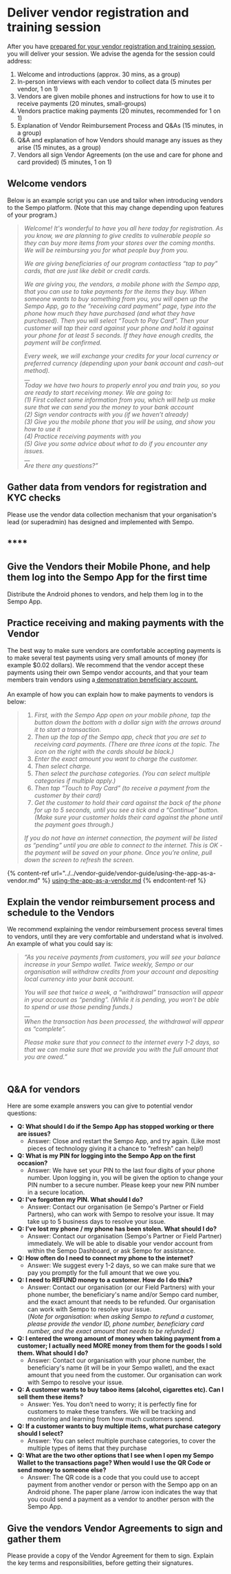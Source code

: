 # Deliver vendor registration and training session

After you have [prepared for your vendor registration and training session](plan-your-vendor-in-person-registration-and-training-session.md), you will deliver your session. We advise the agenda for the session could address:&#x20;

1. Welcome and introductions (approx. 30 mins, as a group)
2. In-person interviews with each vendor to collect data (5 minutes per vendor, 1 on 1)
3. Vendors are given mobile phones and instructions for how to use it to receive payments (20 minutes, small-groups)
4. Vendors practice making payments (20 minutes, recommended for 1 on 1)
5. Explanation of Vendor Reimbursement Process and Q\&As (15 minutes, in a group)
6. Q\&A and explanation of how Vendors should manage any issues as they arise (15 minutes, as a group)&#x20;
7. Vendors all sign Vendor Agreements (on the use and care for phone and card provided) (5 minutes, 1 on 1)

## Welcome vendors&#x20;

Below is an example script you can use and tailor when introducing vendors to the Sempo platform. (Note that this may change depending upon features of your program.)

> _Welcome! It's wonderful to have you all here today for registration. As you know, we are planning to give credits to vulnerable people so they can buy more items from your stores over the coming months. We will be reimbursing you for what people buy from you._
>
> _We are giving beneficiaries of our program contactless “tap to pay” cards, that are just like debit or credit cards._
>
> _We are giving you, the vendors, a mobile phone with the Sempo app, that you can use to take payments for the items they buy. When someone wants to buy something from you, you will open up the Sempo App, go to the “receiving card payment” page, type into the phone how much they have purchased (and what they have purchased). Then you will select “Touch to Pay Card”. Then your customer will tap their card against your phone and hold it against your phone for at least 5 seconds. If they have enough credits, the payment will be confirmed._&#x20;
>
> _Every week, we will exchange your credits for your local currency or preferred currency (depending upon your bank account and cash-out method)._\
> __\
> _Today we have two hours to properly enrol you and train you, so you are ready to start receiving money. We are going to:_\
> _(1) First collect some information from you, which will help us make sure that we can send you the money to your bank account_\
> _(2) Sign vendor contracts with you (if we haven’t already)_\
> _(3) Give you the mobile phone that you will be using, and show you how to use it_\
> _(4) Practice receiving payments with you_\
> _(5) Give you some advice about what to do if you encounter any issues._\
> __\
> _Are there any questions?”_



## **Gather data from vendors for registration and KYC checks**

Please use the vendor data collection mechanism that your organisation's lead (or superadmin) has designed and implemented with Sempo.

## ****

## **Give the Vendors their Mobile Phone, and help them log into the Sempo App for the first time**

Distribute the Android phones to vendors, and help them log in to the Sempo App.&#x20;

## **Practice receiving and making payments with the Vendor**

The best way to make sure vendors are comfortable accepting payments is to make several test payments using very small amounts of money (for example $0.02 dollars). We recommend that the vendor accept these payments using their own Sempo vendor accounts, and that your team members train vendors using a[ demonstration beneficiary account. ](plan-your-vendor-in-person-registration-and-training-session.md#creating-a-small-number-of-demonstration-vendor-phone-accounts-and-beneficiary-cards-accounts-for-training-purposes)\
\
An example of how you can explain how to make payments to vendors is below:

> 1. _First, with the Sempo App open on your mobile phone, tap the button down the bottom with a dollar sign with the arrows around it to start a transaction._&#x20;
> 2. _Then up the top of the Sempo app, check that you are set to receiving card payments. (There are three icons at the topic. The icon on the right with the cards should be black.)_&#x20;
> 3. _Enter the exact amount you want to charge the customer._&#x20;
> 4. _Then select charge._
> 5. _Then select the purchase categories. (You can select multiple categories if multiple apply.)_
> 6. _Then tap “Touch to Pay Card” (to receive a payment from the customer by their card)_
> 7. _Get the customer to hold their card against the back of the phone for up to 5 seconds, until you see a tick and a “Continue” button. (Make sure your customer holds their card against the phone until the payment goes through.)_
>
> _If you do not have an internet connection, the payment will be listed as “pending” until you are able to connect to the internet. This is OK - the payment will be saved on your phone. Once you’re online, pull down the screen to refresh the screen._

{% content-ref url="../../vendor-guide/vendor-guide/using-the-app-as-a-vendor.md" %}
[using-the-app-as-a-vendor.md](../../vendor-guide/vendor-guide/using-the-app-as-a-vendor.md)
{% endcontent-ref %}

## **Explain the vendor reimbursement process and schedule to the Vendors**

We recommend explaining the vendor reimbursement process several times to vendors, until they are very comfortable and understand what is involved. An example of what you could say is:

> _“As you receive payments from customers, you will see your balance increase in your Sempo wallet. Twice weekly, Sempo or our organisation will withdraw credits from your account and depositing local currency into your bank account._
>
> _You will see that twice a week, a “withdrawal” transaction will appear in your account as “pending”. (While it is pending, you won’t be able to spend or use those pending funds.)_\
> __\
> _When the transaction has been processed, the withdrawal will appear as “complete”._&#x20;
>
> _Please make sure that you connect to the internet every 1-2 days, so that we can make sure that we provide you with the full amount that you are owed.”_

\
Q\&A for vendors&#x20;
----------------------

Here are some example answers you can give to potential vendor questions:

* **Q: What should I do if the Sempo App has stopped working or there are issues?**
  * Answer: Close and restart the Sempo App, and try again. (Like most pieces of technology giving it a chance to “refresh” can help!)
* **Q: What is my PIN for logging into the Sempo App on the first occasion?**&#x20;
  * Answer: We have set your PIN to the last four digits of your phone number. Upon logging in, you will be given the option to change your PIN number to a secure number. Please keep your new PIN number in a secure location.&#x20;
* **Q: I've forgotten my PIN. What should I do?**&#x20;
  * Answer: Contact our organisation (ie Sempo's Partner or Field Partners), who can work with Sempo to resolve your issue. It may take up to 5 business days to resolve your issue.
* **Q: I’ve lost my phone / my phone has been stolen. What should I do?**&#x20;
  * Answer: Contact our organisation (Sempo's Partner or Field Partner) immediately. We will be able to disable your vendor account from within the Sempo Dashboard, or ask Sempo for assistance.&#x20;
* **Q: How often do I need to connect my phone to the internet?**&#x20;
  * Answer: We suggest every 1-2 days, so we can make sure that we pay you promptly for the full amount that we owe you.
* **Q: I need to REFUND money to a customer. How do I do this?**
  * Answer: Contact our organisation (or our Field Partners) with your phone number, the beneficiary's name and/or Sempo card number, and the exact amount that needs to be refunded. Our organisation can work with Sempo to resolve your issue. \
    (_Note for organisation: when asking Sempo to refund a customer, please provide the vendor ID, phone number, beneficiary card number, and the exact amount that needs to be refunded.)_
* **Q: I entered the wrong amount of money when taking payment from a customer; I actually need MORE money from them for the goods I sold them. What should I do?**
  * Answer: Contact our organisation with your phone number, the beneficiary's name (it will be in your Sempo wallet), and the exact amount that you need from the customer. Our organisation can work with Sempo to resolve your issue.&#x20;
* **Q: A customer wants to buy taboo items (alcohol, cigarettes etc). Can I sell them these items?**
  * Answer: Yes. You don’t need to worry; it is perfectly fine for customers to make these transfers. We will be tracking and monitoring and learning from how much customers spend.&#x20;
* **Q: If a customer wants to buy multiple items, what purchase category should I select?**&#x20;
  * Answer: You can select multiple purchase categories, to cover the multiple types of items that they purchase
* **Q: What are the two other options that I see when I open my Sempo Wallet to the transactions page? When would I use the QR Code or send money to someone else?**
  * Answer: The QR code is a code that you could use to accept payment from another vendor or person with the Sempo app on an Android phone. The paper plane /arrow icon indicates the way that you could send a payment as a vendor to another person with the Sempo App.

## **Give the vendors Vendor Agreements to sign and gather them**

Please provide a copy of the Vendor Agreement for them to sign. Explain the key terms and responsibilities, before getting their signatures.

